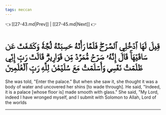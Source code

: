 ```yaml
---
tags: meccan
---
```


👈 [[27-43.md|Prev]] | [[27-45.md|Next]] 👉

# قِيلَ لَهَا ٱدۡخُلِي ٱلصَّرۡحَۖ فَلَمَّا رَأَتۡهُ حَسِبَتۡهُ لُجَّةٗ وَكَشَفَتۡ عَن سَاقَيۡهَاۚ قَالَ إِنَّهُۥ صَرۡحٞ مُّمَرَّدٞ مِّن قَوَارِيرَۗ قَالَتۡ رَبِّ إِنِّي ظَلَمۡتُ نَفۡسِي وَأَسۡلَمۡتُ مَعَ سُلَيۡمَٰنَ لِلَّهِ رَبِّ ٱلۡعَٰلَمِينَ

She was told, "Enter the palace." But when she saw it, she thought it was a body of water and uncovered her shins [to wade through]. He said, "Indeed, it is a palace [whose floor is] made smooth with glass." She said, "My Lord, indeed I have wronged myself, and I submit with Solomon to Allah, Lord of the worlds

---

